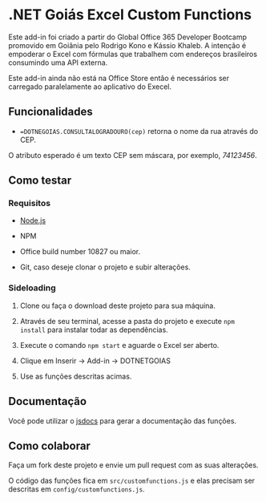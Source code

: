 # .NET Goiás Excel Custom Functions

Este add-in foi criado a partir do Global Office 365 Developer 
Bootcamp promovido em Goiânia pelo Rodrigo Kono e Kássio Khaleb.
A intenção é empoderar o Excel com fórmulas que trabalhem com
endereços brasileiros consumindo uma API externa.

Este add-in ainda não está na Office Store então é necessários ser
carregado paralelamente ao aplicativo do Execel.

## Funcionalidades

* `=DOTNEGOIAS.CONSULTALOGRADOURO(cep)` retorna o nome da rua através do CEP.

O atributo esperado é um texto CEP sem máscara, por exemplo, *74123456*.

## Como testar

### Requisitos

* [Node.js](https://nodejs.org)

* NPM

* Office build number 10827 ou maior.

* Git, caso deseje clonar o projeto e subir alterações.

### Sideloading

1. Clone ou faça o download deste projeto para sua máquina.

2. Através de seu terminal, acesse a pasta do projeto e execute
`npm install` para instalar todar as dependências.

3. Execute o comando `npm start` e aguarde o Excel ser aberto.

4. Clique em Inserir -> Add-in -> DOTNETGOIAS

5. Use as funções descritas acimas.

## Documentação

Você pode utilizar o [jsdocs](https://github.com/jsdoc3/jsdoc) para gerar
a documentação das funções.

## Como colaborar

Faça um fork deste projeto e envie um pull request com as suas alterações.

O código das funções fica em `src/customfunctions.js` e elas precisam 
ser descritas em `config/customfunctions.js`.
